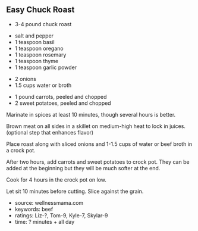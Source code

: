 Easy Chuck Roast
----------------

- 3-4 pound chuck roast
<!-- -->
- salt and pepper
- 1 teaspoon basil
- 1 teaspoon oregano
- 1 teaspoon rosemary
- 1 teaspoon thyme
- 1 teaspoon garlic powder
<!-- -->
- 2 onions
- 1.5 cups water or broth
<!-- -->
- 1 pound carrots, peeled and chopped
- 2 sweet potatoes, peeled and chopped

Marinate in spices at least 10 minutes, though several hours is
better.

Brown meat on all sides in a skillet on medium-high heat to lock in
juices. (optional step that enhances flavor)

Place roast along with sliced onions and 1-1.5 cups of water or beef
broth in a crock pot.

After two hours, add carrots and sweet potatoes to crock pot. They can
be added at the beginning but they will be much softer at the end.

Cook for 4 hours in the crock pot on low.

Let sit 10 minutes before cutting. Slice against the grain.

- source: wellnessmama.com
- keywords: beef
- ratings: Liz-?, Tom-9, Kyle-7, Skylar-9
- time: ? minutes + all day
